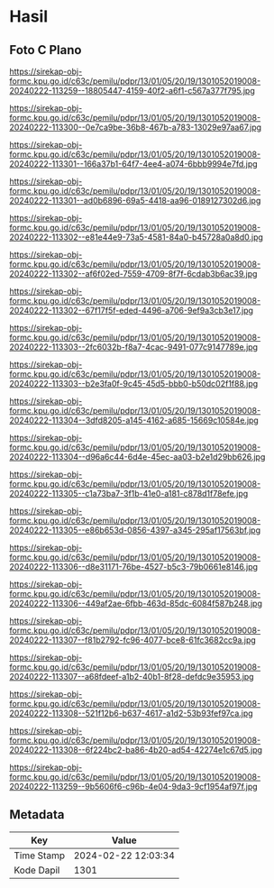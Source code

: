 # Hasil

## Foto C Plano

https://sirekap-obj-formc.kpu.go.id/c63c/pemilu/pdpr/13/01/05/20/19/1301052019008-20240222-113259--18805447-4159-40f2-a6f1-c567a377f795.jpg

https://sirekap-obj-formc.kpu.go.id/c63c/pemilu/pdpr/13/01/05/20/19/1301052019008-20240222-113300--0e7ca9be-36b8-467b-a783-13029e97aa67.jpg

https://sirekap-obj-formc.kpu.go.id/c63c/pemilu/pdpr/13/01/05/20/19/1301052019008-20240222-113301--166a37b1-64f7-4ee4-a074-6bbb9994e7fd.jpg

https://sirekap-obj-formc.kpu.go.id/c63c/pemilu/pdpr/13/01/05/20/19/1301052019008-20240222-113301--ad0b6896-69a5-4418-aa96-0189127302d6.jpg

https://sirekap-obj-formc.kpu.go.id/c63c/pemilu/pdpr/13/01/05/20/19/1301052019008-20240222-113302--e81e44e9-73a5-4581-84a0-b45728a0a8d0.jpg

https://sirekap-obj-formc.kpu.go.id/c63c/pemilu/pdpr/13/01/05/20/19/1301052019008-20240222-113302--af6f02ed-7559-4709-8f7f-6cdab3b6ac39.jpg

https://sirekap-obj-formc.kpu.go.id/c63c/pemilu/pdpr/13/01/05/20/19/1301052019008-20240222-113302--67f17f5f-eded-4496-a706-9ef9a3cb3e17.jpg

https://sirekap-obj-formc.kpu.go.id/c63c/pemilu/pdpr/13/01/05/20/19/1301052019008-20240222-113303--2fc6032b-f8a7-4cac-9491-077c9147789e.jpg

https://sirekap-obj-formc.kpu.go.id/c63c/pemilu/pdpr/13/01/05/20/19/1301052019008-20240222-113303--b2e3fa0f-9c45-45d5-bbb0-b50dc02f1f88.jpg

https://sirekap-obj-formc.kpu.go.id/c63c/pemilu/pdpr/13/01/05/20/19/1301052019008-20240222-113304--3dfd8205-a145-4162-a685-15669c10584e.jpg

https://sirekap-obj-formc.kpu.go.id/c63c/pemilu/pdpr/13/01/05/20/19/1301052019008-20240222-113304--d96a6c44-6d4e-45ec-aa03-b2e1d29bb626.jpg

https://sirekap-obj-formc.kpu.go.id/c63c/pemilu/pdpr/13/01/05/20/19/1301052019008-20240222-113305--c1a73ba7-3f1b-41e0-a181-c878d1f78efe.jpg

https://sirekap-obj-formc.kpu.go.id/c63c/pemilu/pdpr/13/01/05/20/19/1301052019008-20240222-113305--e86b653d-0856-4397-a345-295af17563bf.jpg

https://sirekap-obj-formc.kpu.go.id/c63c/pemilu/pdpr/13/01/05/20/19/1301052019008-20240222-113306--d8e31171-76be-4527-b5c3-79b0661e8146.jpg

https://sirekap-obj-formc.kpu.go.id/c63c/pemilu/pdpr/13/01/05/20/19/1301052019008-20240222-113306--449af2ae-6fbb-463d-85dc-6084f587b248.jpg

https://sirekap-obj-formc.kpu.go.id/c63c/pemilu/pdpr/13/01/05/20/19/1301052019008-20240222-113307--f81b2792-fc96-4077-bce8-61fc3682cc9a.jpg

https://sirekap-obj-formc.kpu.go.id/c63c/pemilu/pdpr/13/01/05/20/19/1301052019008-20240222-113307--a68fdeef-a1b2-40b1-8f28-defdc9e35953.jpg

https://sirekap-obj-formc.kpu.go.id/c63c/pemilu/pdpr/13/01/05/20/19/1301052019008-20240222-113308--521f12b6-b637-4617-a1d2-53b93fef97ca.jpg

https://sirekap-obj-formc.kpu.go.id/c63c/pemilu/pdpr/13/01/05/20/19/1301052019008-20240222-113308--6f224bc2-ba86-4b20-ad54-42274e1c67d5.jpg

https://sirekap-obj-formc.kpu.go.id/c63c/pemilu/pdpr/13/01/05/20/19/1301052019008-20240222-113259--9b5606f6-c96b-4e04-9da3-9cf1954af97f.jpg


## Metadata

| Key        | Value               |
| ---------- | ------------------- |
| Time Stamp | 2024-02-22 12:03:34 |
| Kode Dapil | 1301                |



